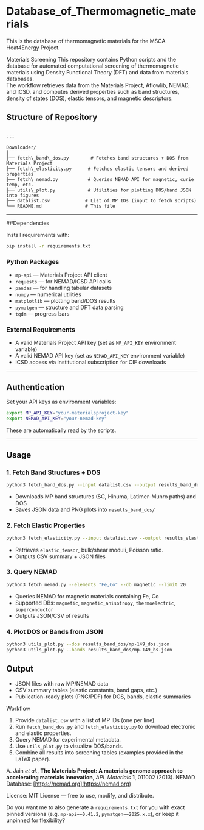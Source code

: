 # Database_of_Thermomagnetic_materials
This is the database of thermomagnetic materials for the MSCA Heat4Energy Project.

Materials Screening
This repository contains Python scripts and the database for automated computational screening of thermomagnetic materials using Density Functional Theory (DFT) and data from materials databases.  
The workflow retrieves data from the Materials Project, Aflowlib, NEMAD, and ICSD, and computes derived properties such as band structures, density of states (DOS), elastic tensors, and magnetic descriptors.



## Structure of Repository
````

---

Downloader/
│
├── fetch\_band\_dos.py        # Fetches band structures + DOS from Materials Project
├── fetch\_elasticity.py      # Fetches elastic tensors and derived properties
├── fetch\_nemad.py           # Queries NEMAD API for magnetic, curie temp, etc.
├── utils\_plot.py            # Utilities for plotting DOS/band JSON into figures
├── datalist.csv             # List of MP IDs (input to fetch scripts)
└── README.md                # This file

````

---

##Dependencies

Install requirements with:

```bash
pip install -r requirements.txt
````

### Python Packages

* `mp-api` — Materials Project API client
* `requests` — for NEMAD/ICSD API calls
* `pandas` — for handling tabular datasets
* `numpy` — numerical utilities
* `matplotlib` — plotting band/DOS results
* `pymatgen` — structure and DFT data parsing
* `tqdm` — progress bars

### External Requirements

* A valid Materials Project API key (set as `MP_API_KEY` environment variable)
* A valid NEMAD API key (set as `NEMAD_API_KEY` environment variable)
* ICSD access via institutional subscription for CIF downloads

---

##  Authentication

Set your API keys as environment variables:

```bash
export MP_API_KEY="your-materialsproject-key"
export NEMAD_API_KEY="your-nemad-key"
```

These are automatically read by the scripts.

---

## Usage

### 1. Fetch Band Structures + DOS

```bash
python3 fetch_band_dos.py --input datalist.csv --output results_band_dos/
```

* Downloads MP band structures (SC, Hinuma, Latimer–Munro paths) and DOS
* Saves JSON data and PNG plots into `results_band_dos/`

### 2. Fetch Elastic Properties

```bash
python3 fetch_elasticity.py --input datalist.csv --output results_elasticity/
```

* Retrieves `elastic_tensor`, bulk/shear moduli, Poisson ratio.
* Outputs CSV summary + JSON files

### 3. Query NEMAD

```bash
python3 fetch_nemad.py --elements "Fe,Co" --db magnetic --limit 20
```

* Queries NEMAD for magnetic materials containing Fe, Co
* Supported DBs: `magnetic`, `magnetic_anisotropy`, `thermoelectric`, `superconductor`
* Outputs JSON/CSV of results

### 4. Plot DOS or Bands from JSON

```bash
python3 utils_plot.py --dos results_band_dos/mp-149_dos.json
python3 utils_plot.py --bands results_band_dos/mp-149_bs.json
```

## Output

* JSON files with raw MP/NEMAD data
* CSV summary tables (elastic constants, band gaps, etc.)
* Publication-ready plots (PNG/PDF) for DOS, bands, elastic summaries


 Workflow
1. Provide `datalist.csv` with a list of MP IDs (one per line).
2. Run `fetch_band_dos.py` and `fetch_elasticity.py` to download electronic and elastic properties.
3. Query NEMAD for experimental metadata.
4. Use `utils_plot.py` to visualize DOS/bands.
5. Combine all results into screening tables (examples provided in the LaTeX paper).

A. Jain *et al.*, **The Materials Project: A materials genome approach to accelerating materials innovation**, *APL Materials* **1**, 011002 (2013).
  NEMAD Database: [https://nemad.org](https://nemad.org)

License: MIT License — free to use, modify, and distribute.

Do you want me to also generate a `requirements.txt` for you with exact pinned versions (e.g. `mp-api==0.41.2`, `pymatgen==2025.x.x`), or keep it unpinned for flexibility?
```
